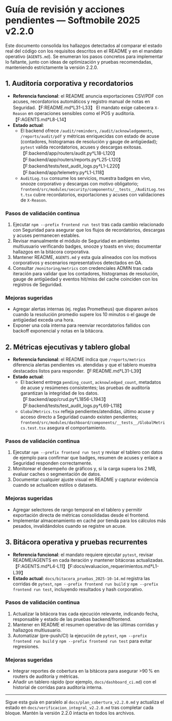 # Guía de revisión y acciones pendientes — Softmobile 2025 v2.2.0

Este documento consolida los hallazgos detectados al comparar el estado real del código con los requisitos descritos en el README y en el mandato operativo (`AGENTS.md`). Se enumeran los pasos concretos para implementar lo faltante, junto con ideas de optimización y pruebas recomendadas, manteniendo estrictamente la versión 2.2.0.

## 1. Auditoría corporativa y recordatorios

- **Referencia funcional**: el README anuncia exportaciones CSV/PDF con acuses, recordatorios automáticos y registro manual de notas en Seguridad.【F:README.md†L31-L33】 El mandato exige cabecera `X-Reason` en operaciones sensibles como el POS y auditoría.【F:AGENTS.md†L8-L14】
- **Estado actual**:
  - El backend ofrece `/audit/reminders`, `/audit/acknowledgements`, `/reports/audit/pdf` y métricas enriquecidas con estado de acuse (contadores, histogramas de resolución y gauge de antigüedad); `pytest` valida recordatorios, acuses y descargas exitosas.【F:backend/app/routers/audit.py†L18-L120】【F:backend/app/routers/reports.py†L25-L120】【F:backend/tests/test_audit_logs.py†L1-L220】【F:backend/app/telemetry.py†L1-L118】
  - `AuditLog.tsx` consume los servicios, muestra badges en vivo, snooze corporativo y descargas con motivo obligatorio; `frontend/src/modules/security/components/__tests__/AuditLog.test.tsx` cubre recordatorios, exportaciones y acuses con validaciones de `X-Reason`.

### Pasos de validación continua

1. Ejecutar `npm --prefix frontend run test` tras cada cambio relacionado con Seguridad para asegurar que los flujos de recordatorios, descargas y acuses permanecen estables.
2. Revisar manualmente el módulo de Seguridad en ambientes multiusuario verificando badges, snooze y toasts en vivo; documentar hallazgos en la bitácora corporativa.
3. Mantener README, `AGENTS.md` y esta guía alineados con los motivos corporativos y escenarios representativos detectados en QA.
4. Consultar `/monitoring/metrics` con credenciales ADMIN tras cada iteración para validar que los contadores, histogramas de resolución, gauge de antigüedad y eventos hit/miss del cache coinciden con los registros de Seguridad.

### Mejoras sugeridas

- Agregar alertas internas (ej. reglas Prometheus) que disparen avisos cuando la resolución promedio supere los 10 minutos o el gauge de antigüedad exceda una hora.
- Exponer una cola interna para reenviar recordatorios fallidos con backoff exponencial y notas en la bitácora.

## 2. Métricas ejecutivas y tablero global

- **Referencia funcional**: el README indica que `/reports/metrics` diferencia alertas pendientes vs. atendidas y que el tablero muestra destacados listos para responder.【F:README.md†L31-L39】
- **Estado actual**:
  - El backend entrega `pending_count`, `acknowledged_count`, metadatos de acuse y resúmenes consistentes; las pruebas de auditoría garantizan la integridad de los datos.【F:backend/app/crud.py†L1856-L1943】【F:backend/tests/test_audit_logs.py†L69-L118】
  - `GlobalMetrics.tsx` refleja pendientes/atendidas, último acuse y acceso directo a Seguridad cuando existen pendientes; `frontend/src/modules/dashboard/components/__tests__/GlobalMetrics.test.tsx` asegura el comportamiento.

### Pasos de validación continua

1. Ejecutar `npm --prefix frontend run test` y revisar el tablero con datos de ejemplo para confirmar que badges, resumen de acuses y enlace a Seguridad responden correctamente.
2. Monitorear el desempeño de gráficos y, si la carga supera los 2 MB, evaluar caches o segmentación de datos.
3. Documentar cualquier ajuste visual en README y capturar evidencia cuando se actualicen estilos o datasets.

### Mejoras sugeridas

- Agregar selectores de rango temporal en el tablero y permitir exportación directa de métricas consolidadas desde el frontend.
- Implementar almacenamiento en caché por tienda para los cálculos más pesados, invalidándolos cuando se registre un acuse.

## 3. Bitácora operativa y pruebas recurrentes

- **Referencia funcional**: el mandato requiere ejecutar `pytest`, revisar README/AGENTS en cada iteración y mantener bitácoras actualizadas.【F:AGENTS.md†L4-L11】【F:docs/evaluacion_requerimientos.md†L1-L39】
- **Estado actual**: `docs/bitacora_pruebas_2025-10-14.md` registra las corridas de `pytest`, `npm --prefix frontend run build` y `npm --prefix frontend run test`, incluyendo resultados y hash corporativo.

### Pasos de validación continua

1. Actualizar la bitácora tras cada ejecución relevante, indicando fecha, responsable y estado de las pruebas backend/frontend.
2. Mantener en README el resumen operativo de las últimas corridas y hallazgos multiusuario.
3. Automatizar (pre-push/CI) la ejecución de `pytest`, `npm --prefix frontend run build` y `npm --prefix frontend run test` para evitar regresiones.

### Mejoras sugeridas

- Integrar reportes de cobertura en la bitácora para asegurar >90 % en routers de auditoría y métricas.
- Añadir un tablero rápido (por ejemplo, `docs/dashboard_ci.md`) con el historial de corridas para auditoría interna.

---

Sigue esta guía en paralelo al `docs/plan_cobertura_v2.2.0.md` y actualiza el estado en `docs/verificacion_integral_v2.2.0.md` tras completar cada bloque. Mantén la versión 2.2.0 intacta en todos los archivos.
